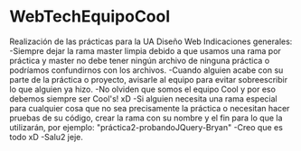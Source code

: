 # WebTechEquipoCool
Realización de las prácticas para la UA Diseño Web
Indicaciones generales:
  -Siempre dejar la rama master limpia debido a que usamos una rama por práctica y master no debe tener ningún archivo de ninguna
   práctica o podríamos confundirnos con los archivos. 
  -Cuando alguien acabe con su parte de la práctica o proyecto, avisarle al equipo para evitar sobreescribir lo que alguien ya hizo. 
  -No olviden que somos el equipo Cool y por eso debemos siempre ser Cool's! xD
  -Si alguien necesita una rama especial para cualquier cosa que no sea precisamente la práctica o necesitan hacer pruebas
   de su código, crear la rama con su nombre y el fin para lo que la utilizarán, por ejemplo: "práctica2-probandoJQuery-Bryan"
   -Creo que es todo xD
   -Salu2 jeje.
